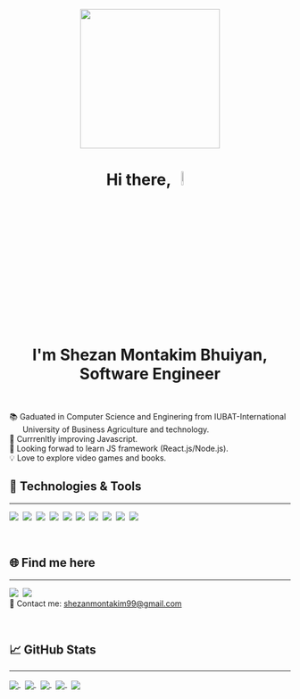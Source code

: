 <p align="center">
  <img width="250" src="https://media0.giphy.com/media/yDvjFZyratv5FXoVRN/giphy.gif">
</p>

<h1 align="center">Hi there,<img width="8%" src="https://raw.githubusercontent.com/MartinHeinz/MartinHeinz/master/wave.gif" width="30px"><br> I'm Shezan Montakim Bhuiyan, <br> Software Engineer</h1>
<br>

<p > 📚 Gaduated in Computer Science and Enginering from IUBAT-International <br> &nbsp;&nbsp;&nbsp;&nbsp;&nbsp;&nbsp;University of Business Agriculture and technology.<br>
🌱 Currrenltly improving Javascript.<br>
🧐 Looking forwad to learn JS framework (React.js/Node.js).<br>
💡 Love to explore video games and books.

<br>
    
## 🔧 Technologies & Tools

---

<img src="https://img.shields.io/badge/HTML5-E34F26?style=for-the-badge&logo=html5&logoColor=white" />&nbsp;
<img src="https://img.shields.io/badge/CSS3-1572B6?style=for-the-badge&logo=css3&logoColor=white" />&nbsp;
<img src="https://img.shields.io/badge/JavaScript-323330?style=for-the-badge&logo=javascript&logoColor=F7DF1E" />&nbsp;
<img src="https://img.shields.io/badge/Java-ED8B00?style=for-the-badge&logo=java&logoColor=white" />&nbsp;
<img src="https://img.shields.io/badge/MySQL-005C84?style=for-the-badge&logo=mysql&logoColor=white"/>&nbsp;
<img src="https://img.shields.io/badge/Xampp-F37623?style=for-the-badge&logo=xampp&logoColor=white"/>&nbsp;
<img src="https://img.shields.io/badge/Visual_Studio-5C2D91?style=for-the-badge&logo=visual%20studio&logoColor=white"/>&nbsp;
<img src="https://img.shields.io/badge/Visual_Studio_Code-0078D4?style=for-the-badge&logo=visual%20studio%20code&logoColor=white"/>&nbsp;
<img src="https://img.shields.io/badge/apache%20netbeans-1B6AC6?style=for-the-badge&logo=apache%20netbeans%20IDE&logoColor=white"/>&nbsp;
<img src="https://img.shields.io/badge/GIT-E44C30?style=for-the-badge&logo=git&logoColor=white"/>

<br>

## 🌐 Find me here

---

<a href="https://www.linkedin.com/in/shezan-montakim-bhuiyan-685424209/"><img src="https://img.shields.io/badge/linkedin-%230077B5.svg?style=for-the-badge&logo=linkedin&logoColor=white"/></a>&nbsp;
<a href="https://www.facebook.com/shezanmontakim.sanim/"><img src="https://img.shields.io/badge/Facebook-2962FF?style=for-the-badge&logo=facebook&logoColor=white"/></a><br>
📱 Contact me: shezanmontakim99@gmail.com

<br>

## &#x1f4c8; GitHub Stats

---

<a href="https://github.com/Shezan03/Shezan03"><img align="center" src="https://github-profile-summary-cards.vercel.app/api/cards/profile-details?username=shezan03&theme=nord_dark"/>
</a>&nbsp;
<a href="https://github.com/Shezan03/Shezan03"><img align="center" src="https://github-profile-summary-cards.vercel.app/api/cards/repos-per-language?username=shezan03&theme=nord_dark"/>
</a>&nbsp;
<a href="https://github.com/Shezan03/Shezan03"><img align="center" src="https://github-profile-summary-cards.vercel.app/api/cards/most-commit-language?username=shezan03&theme=nord_dark"/>
</a>&nbsp;
<a href="https://github.com/Shezan03/Shezan03"><img align="center" src="https://github-profile-summary-cards.vercel.app/api/cards/stats?username=shezan03&theme=nord_dark"/>
</a>&nbsp;
<a href="https://github.com/Shezan03/Shezan03"><img align="center" src="https://github-profile-summary-cards.vercel.app/api/cards/productive-time?username=shezan03&theme=nord_dark"/>
</a>
